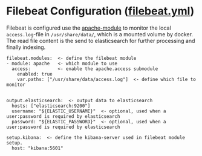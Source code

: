 # Filebeat Configuration ([filebeat.yml](filebeat.yml))
Filebeat is configured use the [apache-module](https://www.elastic.co/guide/en/beats/filebeat/current/filebeat-module-apache.html) to monitor the local `access.log`-file in `/usr/share/data/`, which is a mounted volume by docker.
The read file content is the send to elasticsearch for further processing and finally indexing.

```
filebeat.modules:  <- define the filebeat module
- module: apache   <- which module to use
  access:          <- enable the apache.access submodule
    enabled: true
    var.paths: ["/usr/share/data/access.log"]  <- define which file to monitor


output.elasticsearch:  <- output data to elasticsearch
  hosts: ["elasticsearch:9200"]
  username: "${ELASTIC_USERNAME}"  <- optional, used when a user:password is required by elasticsearch
  password: "${ELASTIC_PASSWORD}"  <- optional, used when a user:password is required by elasticsearch

setup.kibana:  <- define the kibana-server used in filebeat module setup.
  host: "kibana:5601"
```
